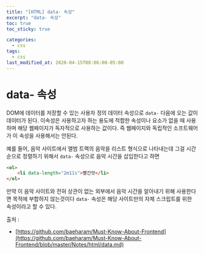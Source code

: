 ```yaml
---
title: "[HTML] data- 속성"
excerpt: "data- 속성"
toc: true
toc_sticky: true

categories:
  - css
tags:
  - css
last_modified_at: 2020-04-15T08:06:00-05:00
---
```


# data- 속성

DOM에 데이터를 저장할 수 있는 사용자 정의 데이터 속성으로 `data-` 다음에 오는 값이 데이터가 된다. 이속성은 사용하고자 하는 용도에 적합한 속성이나 요소가 없을 때 사용하며 해당 웹페이지가 독자적으로 사용하는 값이다. 즉 웹페이지와 독립적인 소프트웨어가 이 속성을 사용해서는 안된다. 

예를 들어, 음악 사이트에서 앨범 트랙의 음악을 리스트 형식으로 나타내는데 그걸 시간 순으로 정렬하기 위해서 `data-` 속성으로 음악 시간을 삽입한다고 하면


```html
<ol>
    <li data-length="2m11s">빨간맛</li>
</ol>
```

만약 이 음악 사이트와 전혀 상관이 없는 외부에서 음악 시간을 알아내기 위해 사용한다면 목적에 부합하지 않는것이다 `data-` 속성은 해당 사이트만의 자체 스크립트를 위한 속성이라고 할 수 있다.

출처 : 
+ [https://github.com/baeharam/Must-Know-About-Frontend](https://github.com/baeharam/Must-Know-About-Frontend/blob/master/Notes/html/data.md)
